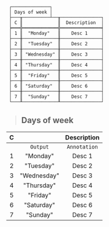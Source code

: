 ```text
 ┌──────────────┐
 │ Days of week │
 ├───╥──────────┴──╥───────────────┐
 │ C ║             ║  Description  │
 ╞═══╬═════════════╬═══════════════╡
 │ 1 ║  "Monday"   ║    Desc 1     │
 ├───╫─────────────╫───────────────┤
 │ 2 ║  "Tuesday"  ║    Desc 2     │
 ├───╫─────────────╫───────────────┤
 │ 3 ║ "Wednesday" ║    Desc 3     │
 ├───╫─────────────╫───────────────┤
 │ 4 ║ "Thursday"  ║    Desc 4     │
 ├───╫─────────────╫───────────────┤
 │ 5 ║  "Friday"   ║    Desc 5     │
 ├───╫─────────────╫───────────────┤
 │ 6 ║ "Saturday"  ║    Desc 6     │
 ├───╫─────────────╫───────────────┤
 │ 7 ║  "Sunday"   ║    Desc 7     │
 └───╨─────────────╨───────────────┘
```

> ## Days of week

| C |             | Description  |
|:-:|:-----------:|:------------:|
|   |  `Output`   | `Annotation` |
| 1 |  "Monday"   |    Desc 1    |
| 2 |  "Tuesday"  |    Desc 2    |
| 3 | "Wednesday" |    Desc 3    |
| 4 | "Thursday"  |    Desc 4    |
| 5 |  "Friday"   |    Desc 5    |
| 6 | "Saturday"  |    Desc 6    |
| 7 |  "Sunday"   |    Desc 7    |
